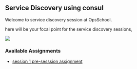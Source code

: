 ## Service Discovery using consul

Welcome to service discovery session at OpsSchool. 

here will be your focal point for the service discovery sessions,

![](https://blog.dbsi-inc.com/hs-fs/hubfs/Bulletin%20Board.jpg?width=640&name=Bulletin%20Board.jpg)

### Available Assignments
- [session 1 pre-sesssion assignment](assignments/setup)
